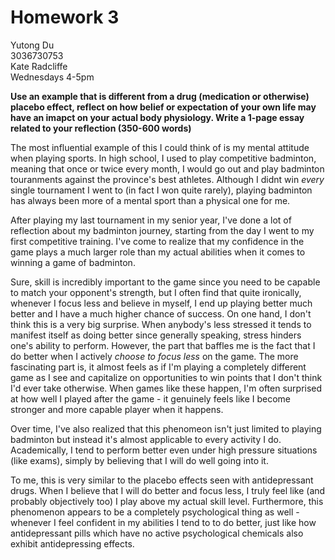 # Homework 3

Yutong Du \
3036730753 \
Kate Radcliffe \
Wednesdays 4-5pm


<!-- 
* Perhaps write about dango?
* sport
  * every time you think you lose, you actually do end up losing, and whenever you're more confident, then you do better
  * I tend to rush things when I'm stressed, so I tend to play worse under pressure
-->


**Use an example that is different from a drug (medication or otherwise) placebo effect, reflect on how belief or expectation of your own life may have an imapct on your actual body physiology. Write a 1-page essay related to your reflection (350-600 words)**


<!-- lmao this might be a lost cause -->
The most influential example of this I could think of is my mental attitude when playing sports. In high school, I used to play competitive badminton, meaning that once or twice every month, I would go out and play badminton touranments against the province's best athletes. Although I didnt win *every* single tournament I went to (in fact I won quite rarely), playing badminton has always been more of a mental sport than a physical one for me.

After playing my last tournament in my senior year, I've done a lot of reflection about my badminton journey, starting from the day I went to my first competitive training. I've come to realize that my confidence in the game plays a much larger role than my actual abilities when it comes to winning a game of badminton.

Sure, skill is incredibly important to the game since you need to be capable to match your opponent's strength, but I often find that quite ironically, whenever I focus less and believe in myself, I end up playing better much better and I have a much higher chance of success. On one hand, I don't think this is a very big surprise. When anybody's less stressed it tends to manifest itself as doing better since generally speaking, stress hinders one's ability to perform. However, the part that baffles me is the fact that I do better when I actively *choose to focus less* on the game. The more fascinating part is, it almost feels as if I'm playing a completely different game as I see and capitalize on opportunities to win points that I don't think I'd ever take otherwise. When games like these happen, I'm often surprised at how well I played after the game - it genuinely feels like I become stronger and more capable player when it happens.

Over time, I've also realized that this phenomeon isn't just limited to playing badminton but instead it's almost applicable to every activity I do. Academically, I tend to perform better even under high pressure situations (like exams), simply by believing that I will do well going into it. 

To me, this is very similar to the placebo effects seen with antidepressant drugs. When I believe that I will do better and focus less, I truly feel like (and probably objectively too) I play above my actual skill level. Furthermore, this phenomenon appears to be a completely psychological thing as well - whenever I feel confident in my abilities I tend to to do better, just like how antidepressant pills which have no active psychological chemicals also exhibit antidepressing effects.


